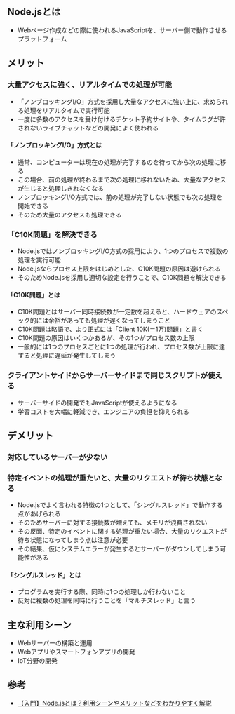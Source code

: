## Node.jsとは
* Webページ作成などの際に使われるJavaScriptを、サーバー側で動作させるプラットフォーム

## メリット
### 大量アクセスに強く、リアルタイムでの処理が可能
* 「ノンブロッキングI/O」方式を採用し大量なアクセスに強い上に、求められる処理をリアルタイムで実行可能
* 一度に多数のアクセスを受け付けるチケット予約サイトや、タイムラグが許されないライブチャットなどの開発によく使われる

#### 「ノンブロッキングI/O」方式とは
* 通常、コンピューターは現在の処理が完了するのを待ってから次の処理に移る
* この場合、前の処理が終わるまで次の処理に移れないため、大量なアクセスが生じると処理しきれなくなる
* ノンブロッキングI/O方式では、前の処理が完了しない状態でも次の処理を開始できる
* そのため大量のアクセスも処理できる

### 「C10K問題」を解決できる
* Node.jsではノンブロッキングI/O方式の採用により、1つのプロセスで複数の処理を実行可能
* Node.jsならプロセス上限をはじめとした、C10K問題の原因は避けられる
* そのためNode.jsを採用し適切な設定を行うことで、C10K問題を解決できる

#### 「C10K問題」とは
* C10K問題とはサーバー同時接続数が一定数を超えると、ハードウェアのスペック的には余裕があっても処理が遅くなってしまうこと
* C10K問題は略語で、より正式には「Client 10K(＝1万)問題」と書く
* C10K問題の原因はいくつかあるが、その1つがプロセス数の上限
* 一般的には1つのプロセスごとに1つの処理が行われ、プロセス数が上限に達すると処理に遅延が発生してしまう

### クライアントサイドからサーバーサイドまで同じスクリプトが使える
* サーバーサイドの開発でもJavaScriptが使えるようになる
* 学習コストを大幅に軽減でき、エンジニアの負担を抑えられる

## デメリット
### 対応しているサーバーが少ない
### 特定イベントの処理が重たいと、大量のリクエストが待ち状態となる
* Node.jsでよく言われる特徴の1つとして、「シングルスレッド」で動作する点があげられる
* そのためサーバーに対する接続数が増えても、メモリが浪費されない
* その反面、特定のイベントに関する処理が重たい場合、大量のリクエストが待ち状態になってしまう点は注意が必要
* その結果、仮にシステムエラーが発生するとサーバーがダウンしてしまう可能性がある

#### 「シングルスレッド」とは
* プログラムを実行する際、同時に1つの処理しか行わないこと
* 反対に複数の処理を同時に行うことを「マルチスレッド」と言う

## 主な利用シーン
* Webサーバーの構築と運用
* Webアプリやスマートフォンアプリの開発
* IoT分野の開発

## 参考
* [【入門】Node.jsとは？利用シーンやメリットなどをわかりやすく解説](https://www.kagoya.jp/howto/it-glossary/develop/nodejs/)
